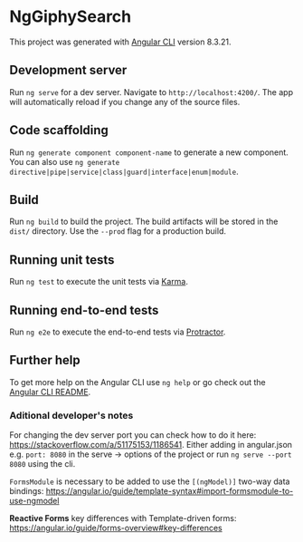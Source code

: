 # NgGiphySearch

This project was generated with [Angular CLI](https://github.com/angular/angular-cli) version 8.3.21.

## Development server

Run `ng serve` for a dev server. Navigate to `http://localhost:4200/`. The app will automatically reload if you change any of the source files.

## Code scaffolding

Run `ng generate component component-name` to generate a new component. You can also use `ng generate directive|pipe|service|class|guard|interface|enum|module`.

## Build

Run `ng build` to build the project. The build artifacts will be stored in the `dist/` directory. Use the `--prod` flag for a production build.

## Running unit tests

Run `ng test` to execute the unit tests via [Karma](https://karma-runner.github.io).

## Running end-to-end tests

Run `ng e2e` to execute the end-to-end tests via [Protractor](http://www.protractortest.org/).

## Further help

To get more help on the Angular CLI use `ng help` or go check out the [Angular CLI README](https://github.com/angular/angular-cli/blob/master/README.md).

### Aditional developer's notes

For changing the dev server port you can check how to do it here: https://stackoverflow.com/a/51175153/1186541. Either adding in angular.json e.g. `port: 8080` in the serve -> options of the project or run `ng serve --port 8080` using the cli.

`FormsModule` is necessary to be added to use the `[(ngModel)]` two-way data bindings: https://angular.io/guide/template-syntax#import-formsmodule-to-use-ngmodel

**Reactive Forms** key differences with Template-driven forms: https://angular.io/guide/forms-overview#key-differences
